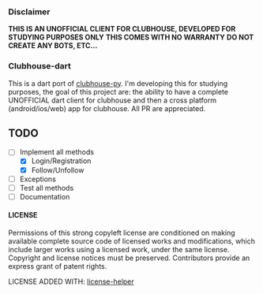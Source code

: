 ### Disclaimer
**THIS IS AN UNOFFICIAL CLIENT FOR CLUBHOUSE, DEVELOPED FOR STUDYING PURPOSES ONLY**
**THIS COMES WITH NO WARRANTY** 
**DO NOT CREATE ANY BOTS, ETC...**

### Clubhouse-dart
This is a dart port of [clubhouse-py](https://github.com/stypr/clubhouse-py). I'm developing this for studying purposes, the goal of this project are: the ability to have a complete UNOFFICIAL dart client for clubhouse and then a cross platform (android/ios/web) app for clubhouse. All PR are appreciated.

## TODO
- [ ] Implement all methods
  - [x] Login/Registration
  - [x] Follow/Unfollow
- [ ] Exceptions
- [ ] Test all methods
- [ ] Documentation

#### LICENSE
Permissions of this strong copyleft license are conditioned on making available complete source code of licensed works and modifications, which include larger works using a licensed work, under the same license. Copyright and license notices must be preserved. Contributors provide an express grant of patent rights.

LICENSE ADDED WITH: [license-helper](https://github.com/veetaw/license-helper)
